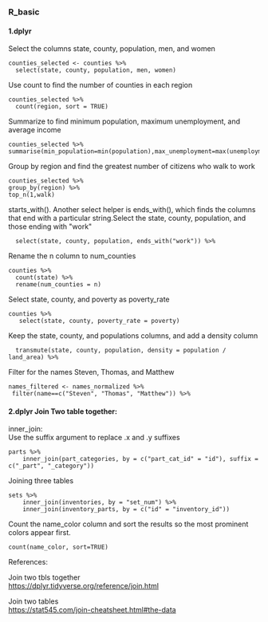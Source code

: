 ### R_basic
#### 1.dplyr
Select the columns state, county, population, men, and women
```
counties_selected <- counties %>%
  select(state, county, population, men, women)
 ```
Use count to find the number of counties in each region
```
counties_selected %>%
  count(region, sort = TRUE)
  ```
  Summarize to find minimum population, maximum unemployment, and average income
  ```
counties_selected %>%
 summarise(min_population=min(population),max_unemployment=max(unemployment),average_income=mean(income)) 
 ```
Group by region and find the greatest number of citizens who walk to work
```
counties_selected %>%
group_by(region) %>%
top_n(1,walk)
```
starts_with(). Another select helper is ends_with(), which finds the columns that end with a particular string.Select the state, county, population, and those ending with "work"
```
  select(state, county, population, ends_with("work")) %>% 
```
Rename the n column to num_counties
```
counties %>%
  count(state) %>%
  rename(num_counties = n)
  ```
Select state, county, and poverty as poverty_rate
```
counties %>%
   select(state, county, poverty_rate = poverty)
   ```
Keep the state, county, and populations columns, and add a density column
```
  transmute(state, county, population, density = population / land_area) %>%
```
Filter for the names Steven, Thomas, and Matthew
```
names_filtered <- names_normalized %>%
 filter(name==c("Steven", "Thomas", "Matthew")) %>%
 ```
#### 2.dplyr Join Two table together:
inner_join:
<br>Use the suffix argument to replace .x and .y suffixes
```
parts %>% 
	inner_join(part_categories, by = c("part_cat_id" = "id"), suffix = c("_part", "_category"))
```
Joining three tables
```
sets %>%
	inner_join(inventories, by = "set_num") %>%
	inner_join(inventory_parts, by = c("id" = "inventory_id"))
```

Count the name_color column and sort the results so the most prominent colors appear first.
```
count(name_color, sort=TRUE)
```

References:

Join two tbls together
<br>https://dplyr.tidyverse.org/reference/join.html

Join two tables
<br>https://stat545.com/join-cheatsheet.html#the-data
